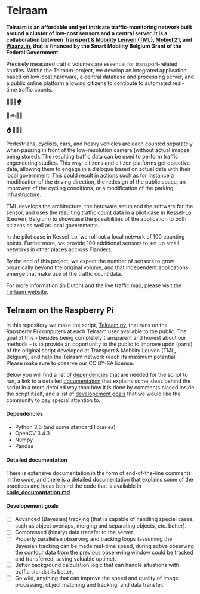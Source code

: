 # Telraam

**Telraam is an affordable and yet intricate traffic-monitoring network built around a cluster of low-cost sensors and a central server. It is a collaboration between [Transport & Mobility Leuven (TML)](https://www.tmleuven.be/en/), [Mobiel 21](https://www.mobiel21.be/), and [Waanz.in](https://waanz.in/), that is financed by the Smart Mobility Belgium Grant of the Federal Government.**

Precisely measured traffic volumes are essential for transport-related studies. Within the Telraam-project, we develop an integrated application based on low-cost hardware, a central database and processing server, and a public online platform allowing citizens to contibute to automated real-time traffic counts.

:office::hotel::deciduous_tree::house:

:runner::bike::car::articulated_lorry:

:house::deciduous_tree::office::hotel:


Pedestrians, cyclists, cars, and heavy vehicles are each counted separately when passing in front of the low-resolution camera (without actual images being stored). The resulting traffic data can be used to perform traffic engeneering studies. This way, citizens and citizen platforms get objective data, allowing them to engage in a dialogue based on actual data with their local government. This could result in actions such as for instance a modification of the driving direction, the redesign of the public space, an improvent of the cycling conditions, or a modification of the parking infrastructure.

TML develops the architecture, the hardware setup and the software for the sensor, and uses the resulting traffic count data in a pilot case in [Kessel-Lo](https://www.google.com/maps/place/Kessel-Lo,+3010+Leuven/) (Leuven, Belgium) to showcase the possibilities of the application to both citizens as well as local governments.

In the pilot case in Kessel-Lo, we roll out a local network of 100 counting points. Furthermore, we provide 100 additional sensors to set up small networks in other places accross Flanders. 

By the end of this project, we expect the number of sensors to grow organically beyond the original volume, and that independent applications emerge that make use of the traffic count data.

For more information (in Dutch) and the live traffic map, please visit the [Terlaam website](https://telraam.net/).

## Telraam on the Raspberry Pi

In this repository we make the script, [Telraam.py](./Telraam.py), that runs on the Rapsberry Pi computers at each Telraam user available to the public. The goal of this - besides being completely transparent and honest about our methods - is to provide an opportunity to the public to improve upon (parts) of the original script developed at Transport & Mobility Leuven (TML, Belgium), and help the Telraam network reach its maximum potential. Please make sure to observe our CC BY-SA license.

Below you will find a list of [dependencies](https://github.com/Telraam/Telraam-RPi#dependencies) that are needed for the script to run, a link to a detailed [documentation](https://github.com/Telraam/Telraam-RPi#detailed-documentation) that explains some ideas behind the script in a more detailed way than how it is done by comments placed inside the script itself, and a list of [developement goals](https://github.com/Telraam/Telraam-RPi#developement-goals) that we would like the community to pay special attention to.

#### Dependencies

- Python 3.6 (and some standard libraries)
- OpenCV 3.4.3
- Numpy
- Pandas

#### Detailed documentation

There is extensive documentation in the form of end-of-the-line comments in the code, and there is a detailed documentation that explains some of the practices and ideas behind the code that is available in **[code_documantation.md](./code_documantation.md)**

#### Developement goals

- [ ] Advanced (Bayesian) tracking (that is capable of handling special cases, such as object overlaps, merging and separating objects, etc. better).
- [ ] Compressed (binary) data transfer to the server.
- [ ] Properly parallelise observing and tracking loops (assuming the Bayesian tracking can be made real-time speed, during active observing the contour data from the previous obsereving window could be tracked and transferred, saving valuable uptime).
- [ ] Better background calculation logic that can handle situations with traffic standstills better.
- [ ] Go wild, anything that can improve the speed and quality of image processing, object matching and tracking, and data transfer.
